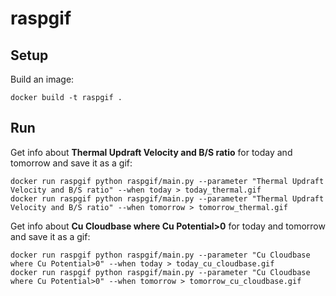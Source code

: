 # raspgif

## Setup

Build an image:

    docker build -t raspgif .


## Run

Get info about **Thermal Updraft Velocity and B/S ratio** for today and tomorrow and save it as a gif:

    docker run raspgif python raspgif/main.py --parameter "Thermal Updraft Velocity and B/S ratio" --when today > today_thermal.gif
    docker run raspgif python raspgif/main.py --parameter "Thermal Updraft Velocity and B/S ratio" --when tomorrow > tomorrow_thermal.gif

Get info about **Cu Cloudbase where Cu Potential>0** for today and tomorrow and save it as a gif:

    docker run raspgif python raspgif/main.py --parameter "Cu Cloudbase where Cu Potential>0" --when today > today_cu_cloudbase.gif
    docker run raspgif python raspgif/main.py --parameter "Cu Cloudbase where Cu Potential>0" --when tomorrow > tomorrow_cu_cloudbase.gif
